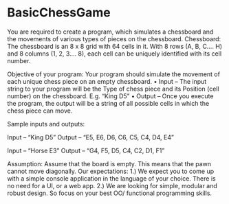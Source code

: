 # BasicChessGame
You are required to create a program, which simulates a chessboard and the movements of various types of pieces on the chessboard. Chessboard: The chessboard is an 8 x 8 grid with 64 cells in it. With 8 rows (A, B, C…. H) and 8 columns (1, 2, 3…. 8), each cell can be uniquely identified with its cell number.

Objective of your program: Your program should simulate the movement of each unique chess piece on an empty chessboard. • Input – The input string to your program will be the Type of chess piece and its Position (cell number) on the chessboard. E.g. “King D5” • Output – Once you execute the program, the output will be a string of all possible cells in which the chess piece can move.
 
Sample inputs and outputs:

Input – “King D5” Output – “E5, E6, D6, C6, C5, C4, D4, E4”

Input – “Horse E3” Output – “G4, F5, D5, C4, C2, D1, F1”

Assumption: Assume that the board is empty. This means that the pawn cannot move diagonally. Our expectations: 1.) We expect you to come up with a simple console application in the language of your choice. There is no need for a UI, or a web app. 2.) We are looking for simple, modular and robust design. So focus on your best OO/ functional programming skills.
